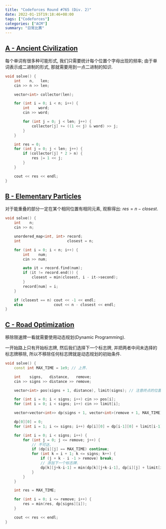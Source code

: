 ```yaml
---
title: "Codeforces Round #765 (Div. 2)"
date: 2022-01-15T19:18:46+08:00
tags: ["Codeforces"]
categories: ["ACM"]
summary: "日常比赛"
---
```


## [A - Ancient Civilization](https://codeforces.com/contest/1625/problem/A)

每个单词有很多种可能形式, 我们只需要统计每个位置个字母出现的频率; 由于单词表示成二进制的形式, 那就需要用到一点二进制的知识.

```c++
void solve() {
    int    n,   len;
    cin >> n >> len;

    vector<int> collector(len);

    for (int i = 0; i < n; i++) {
        int    word;
        cin >> word;

        for (int j = 0; j < len; j++) {
            collector[j] += ((1 << j) & word) >> j;
        }
    }

    int res = 0;
    for (int j = 0; j < len; j++) {
        if (collector[j] * 2 > n) {
            res |= 1 << j;
        }
    }

    cout << res << endl;
}
```

## [B - Elementary Particles](https://codeforces.com/contest/1625/problem/B)

对于能重叠的部分一定在某个相同位置有相同元素, 观察得出: $res = n - closest$.

```c++
void solve() {
    int    n;
    cin >> n;

    unordered_map<int, int> record;
    int                     closest = n;

    for (int i = 0; i < n; i++) {
        int    num;
        cin >> num;

        auto it = record.find(num);
        if (it != record.end()) {
            closest = min(closest, i - it->second);
        }
        record[num] = i;
    }

    if (closest == n) cout << -1 << endl;
    else              cout << n - closest << endl;
}
```

## [C - Road Optimization](https://codeforces.com/contest/1625/problem/C)

移除限速牌一看就需要使用动态规划(Dynamic Programming).

一开始路上只有开始标志牌, 然后我们选择下一个标志牌, 并把两者中间未选择的标志牌移除, 所以不移除任何标志牌就是动态规划的初始条件.

```c++
void solve() {
    const int MAX_TIME = 1e9; // 上界.

    int    signs,   distance,   remove;
    cin >> signs >> distance >> remove;

    vector<int> pos(signs + 1, distance), limit(signs); // 注意终点的位置.

    for (int i = 0; i < signs; i++) cin >> pos[i];
    for (int i = 0; i < signs; i++) cin >> limit[i];

    vector<vector<int>> dp(signs + 1, vector<int>(remove + 1, MAX_TIME));

    dp[0][0] = 0;
    for (int i = 1; i <= signs; i++) dp[i][0] = dp[i-1][0] + limit[i-1] * (pos[i] - pos[i-1]);

    for (int i = 0; i < signs; i++) {
        for (int j = 0; j <= remove; j++) {
            // 不可达.
            if (dp[i][j] == MAX_TIME) continue;
            for (int k = i + 1; k <= signs; k++) {
                if (j + k - i -1 > remove) break;
                // 添加下一个标志牌.
                dp[k][j+k-i-1] = min(dp[k][j+k-i-1], dp[i][j] + limit[i] * (pos[k] - pos[i]));
            }
        }
    }

    int res = MAX_TIME;

    for (int i = 0; i <= remove; i++) {
        res = min(res, dp[signs][i]);
    }

    cout << res << endl;
}
```